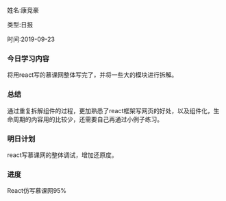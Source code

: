 姓名:康竞豪

类型:日报

时间:2019-09-23

### 今日学习内容

将用react写的慕课网整体写完了，并将一些大的模块进行拆解。

### 总结

通过重复拆解组件的过程，更加熟悉了react框架写网页的好处，以及组件化，生命周期的内容用的比较少，还需要自己再通过小例子练习。

### 明日计划

react写慕课网的整体调试，增加还原度。

### 进度

React仿写慕课网95%

